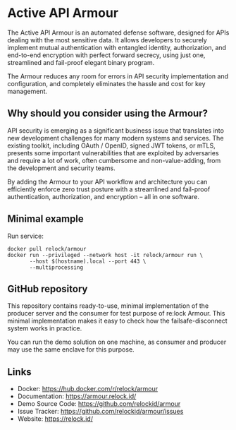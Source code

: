 Active API Armour
=================

The Active API Armour is an automated defense software, designed for APIs dealing with the most sensitive data. It allows developers to securely implement mutual authentication with entangled identity, authorization, and end-to-end encryption with perfect forward secrecy, using just one, streamlined and fail-proof elegant binary program.

The Armour reduces any room for errors in API security implementation and configuration, and completely eliminates the hassle and cost for key management.

Why should you consider using the Armour?
-----------------------------------------

API security is emerging as a significant business issue that translates into new development challenges for many modern systems and services. The existing toolkit, including OAuth / OpenID, signed JWT tokens, or mTLS, presents some important vulnerabilities that are exploited by adversaries and require a lot of work, often cumbersome and non-value-adding, from the development and security teams.

By adding the Armour to your API workflow and architecture you can efficiently enforce zero trust posture with a streamlined and fail-proof authentication, authorization, and encryption – all in one software. 

Minimal example
---------------
Run service:

    docker pull relock/armour
    docker run --privileged --network host -it relock/armour run \
           --host $(hostname).local --port 443 \
           --multiprocessing

GitHub repository
-----------------

This repository contains ready-to-use, minimal implementation of the producer server and the consumer for test purpose of re:lock Armour. This minimal implementation makes it easy to check how the failsafe-disconnect system works in practice.

You can run the demo solution on one machine, as consumer and producer may use the same enclave for this purpose.

Links
-----

-   Docker: https://hub.docker.com/r/relock/armour
-   Documentation: https://armour.relock.id/
-   Demo Source Code: https://github.com/relockid/armour
-   Issue Tracker: https://github.com/relockid/armour/issues
-   Website: https://relock.id/